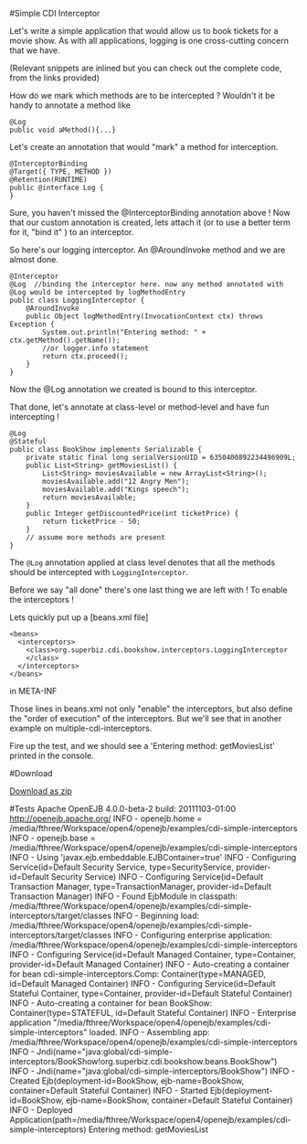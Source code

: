 #Simple CDI Interceptor

Let's write a simple application that would allow us to book tickets for a movie show. As with all applications, logging is one cross-cutting concern that we have. 

(Relevant snippets are inlined but you can check out the complete code, from the links provided)

How do we mark which methods are to be intercepted ? Wouldn't it be handy to annotate a method like 

    @Log
    public void aMethod(){...} 

Let's create an  annotation that would "mark" a method for interception. 

    @InterceptorBinding
    @Target({ TYPE, METHOD })
    @Retention(RUNTIME)
    public @interface Log {
    }

Sure, you haven't missed the @InterceptorBinding annotation above ! Now that our custom annotation is created, lets attach it (or to use a better term for it, "bind it" )
to an interceptor. 

So here's our logging interceptor. An @AroundInvoke method and we are almost done.

    @Interceptor
    @Log  //binding the interceptor here. now any method annotated with @Log would be intercepted by logMethodEntry
    public class LoggingInterceptor {
        @AroundInvoke
        public Object logMethodEntry(InvocationContext ctx) throws Exception {
            System.out.println("Entering method: " + ctx.getMethod().getName());
            //or logger.info statement 
            return ctx.proceed();
        }
    }

Now the @Log annotation we created is bound to this interceptor.

That done, let's annotate at class-level or method-level and have fun intercepting ! 

    @Log
    @Stateful
    public class BookShow implements Serializable {
        private static final long serialVersionUID = 6350400892234496909L;
        public List<String> getMoviesList() {
            List<String> moviesAvailable = new ArrayList<String>();
            moviesAvailable.add("12 Angry Men");
            moviesAvailable.add("Kings speech");
            return moviesAvailable;
        }
        public Integer getDiscountedPrice(int ticketPrice) {
            return ticketPrice - 50;
        }
        // assume more methods are present
    }

The `@Log` annotation applied at class level denotes that all the methods should be intercepted with `LoggingInterceptor`.

Before we say "all done" there's one last thing we are left with ! To enable the interceptors ! 

Lets quickly put up a [beans.xml file]

    <beans>
      <interceptors>
        <class>org.superbiz.cdi.bookshow.interceptors.LoggingInterceptor
        </class>
      </interceptors>
    </beans>

 in META-INF


Those lines in beans.xml not only "enable" the interceptors, but also define the "order of execution" of the interceptors.
But we'll see that in another example on multiple-cdi-interceptors.

Fire up the test, and we should see a 'Entering method: getMoviesList' printed in the console.

#Download

[Download as zip](${zip}) 

#Tests
    Apache OpenEJB 4.0.0-beta-2    build: 20111103-01:00
    http://openejb.apache.org/
    INFO - openejb.home = /media/fthree/Workspace/open4/openejb/examples/cdi-simple-interceptors
    INFO - openejb.base = /media/fthree/Workspace/open4/openejb/examples/cdi-simple-interceptors
    INFO - Using 'javax.ejb.embeddable.EJBContainer=true' 
    INFO - Configuring Service(id=Default Security Service, type=SecurityService, provider-id=Default Security Service)
    INFO - Configuring Service(id=Default Transaction Manager, type=TransactionManager, provider-id=Default Transaction Manager)
    INFO - Found EjbModule in classpath: /media/fthree/Workspace/open4/openejb/examples/cdi-simple-interceptors/target/classes
    INFO - Beginning load: /media/fthree/Workspace/open4/openejb/examples/cdi-simple-interceptors/target/classes
    INFO - Configuring enterprise application: /media/fthree/Workspace/open4/openejb/examples/cdi-simple-interceptors
    INFO - Configuring Service(id=Default Managed Container, type=Container, provider-id=Default Managed Container)
    INFO - Auto-creating a container for bean cdi-simple-interceptors.Comp: Container(type=MANAGED, id=Default Managed Container)
    INFO - Configuring Service(id=Default Stateful Container, type=Container, provider-id=Default Stateful Container)
    INFO - Auto-creating a container for bean BookShow: Container(type=STATEFUL, id=Default Stateful Container)
    INFO - Enterprise application "/media/fthree/Workspace/open4/openejb/examples/cdi-simple-interceptors" loaded.
    INFO - Assembling app: /media/fthree/Workspace/open4/openejb/examples/cdi-simple-interceptors
    INFO - Jndi(name="java:global/cdi-simple-interceptors/BookShow!org.superbiz.cdi.bookshow.beans.BookShow")
    INFO - Jndi(name="java:global/cdi-simple-interceptors/BookShow")
    INFO - Created Ejb(deployment-id=BookShow, ejb-name=BookShow, container=Default Stateful Container)
    INFO - Started Ejb(deployment-id=BookShow, ejb-name=BookShow, container=Default Stateful Container)
    INFO - Deployed Application(path=/media/fthree/Workspace/open4/openejb/examples/cdi-simple-interceptors)
    Entering method: getMoviesList

